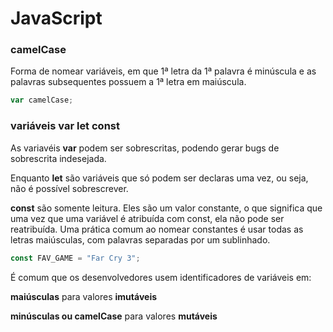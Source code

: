 # JavaScript

### camelCase

Forma de nomear variáveis, em que 1ª letra da 1ª palavra é minúscula e as palavras subsequentes possuem a 1ª letra em maiúscula. 

```javascript
var camelCase;
```

### variáveis var let const

As variavéis **var** podem ser sobrescritas, podendo gerar bugs de sobrescrita indesejada. 

Enquanto **let** são variáveis que só podem ser declaras uma vez, ou seja, não é possível sobrescrever.

**const** são somente leitura. Eles são um valor constante, o que significa que uma vez que uma variável é atribuída com const, ela não pode ser reatribuída. Uma prática comum ao nomear constantes é usar todas as letras maiúsculas, com palavras separadas por um sublinhado.

```javascript
const FAV_GAME = "Far Cry 3";
```

É comum que os desenvolvedores usem identificadores de variáveis em: 

**maiúsculas** para valores **imutáveis** 

**minúsculas ou camelCase** para valores **mutáveis**